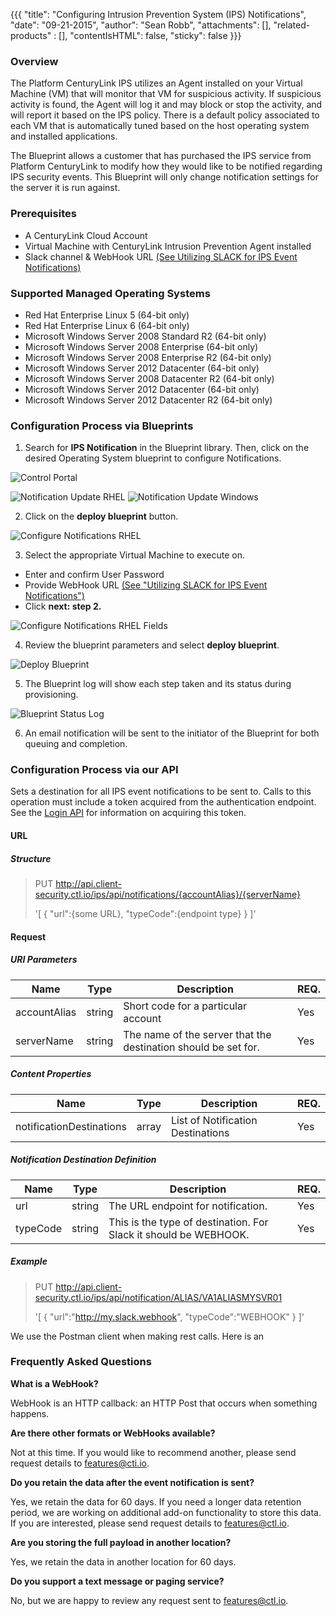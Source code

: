 {{{
  "title": "Configuring Intrusion Prevention System (IPS) Notifications",
  "date": "09-21-2015",
  "author": "Sean Robb",
  "attachments": [],
  "related-products" : [],
  "contentIsHTML": false,
  "sticky": false
}}}

### Overview

The Platform CenturyLink IPS utilizes an Agent installed on your Virtual Machine (VM) that will monitor that VM for suspicious activity. If suspicious activity is found, the Agent will log it and may block or stop the activity, and will report it based on the IPS policy. There is a default policy associated to each VM that is automatically tuned based on the host operating system and installed applications.

The Blueprint allows a customer that has purchased the IPS service from Platform CenturyLink to modify how they would like to be notified regarding IPS security events. This Blueprint will only change notification settings for the server it is run against.

### Prerequisites

* A CenturyLink Cloud Account
* Virtual Machine with CenturyLink Intrusion Prevention Agent installed
* Slack channel & WebHook URL [(See Utilizing SLACK for IPS Event Notifications)](utilizing-slack-for-ips-event-notifications.md)

### Supported Managed Operating Systems

* Red Hat Enterprise Linux 5 (64-bit only)
* Red Hat Enterprise Linux 6 (64-bit only)
* Microsoft Windows Server 2008 Standard R2 (64-bit only)
* Microsoft Windows Server 2008 Enterprise (64-bit only)
* Microsoft Windows Server 2008 Enterprise R2 (64-bit only)
* Microsoft Windows Server 2012 Datacenter (64-bit only)
* Microsoft Windows Server 2008 Datacenter R2 (64-bit only)
* Microsoft Windows Server 2012 Datacenter (64-bit only)
* Microsoft Windows Server 2012 Datacenter R2 (64-bit only)

### Configuration Process via Blueprints

1. Search for **IPS Notification** in the Blueprint library. Then, click on the desired Operating System blueprint to configure Notifications.

  ![Control Portal](../images/notificationupdate_controlportal.png)

  ![Notification Update RHEL](../images/notificationupdate_rhel_blueprintname.png) ![Notification Update Windows](../images/notificationupdate_windows_blueprintname.png)

2. Click on the **deploy blueprint** button.

  ![Configure Notifications RHEL](../images/notificationupdate_rhel_configure.png)

3. Select the appropriate Virtual Machine to execute on.

  * Enter and confirm User Password
  * Provide WebHook URL [(See "Utilizing SLACK for IPS Event Notifications")](utilizing-slack-for-ips-event-notifications.md)
  * Click **next: step 2.**

  ![Configure Notifications RHEL Fields](../images/notificationupdate_rhel_blueprintfields.png)

4. Review the blueprint parameters and select **deploy blueprint**.

  ![Deploy Blueprint](../images/notificationupdate_rhel_deploy.png)

5. The Blueprint log will show each step taken and its status during provisioning.

  ![Blueprint Status Log](../images/notificationupdate_rhel_logstatus.png)

6. An email notification will be sent to the initiator of the Blueprint for both queuing and completion.

### Configuration Process via our API

Sets a destination for all IPS event notifications to be sent to. Calls to this operation must include a token acquired from the authentication endpoint. See the [Login API](https://www.ctl.io/api-docs/v2/#authentication-login) for information on acquiring this token.

#### URL

##### Structure

>PUT http://api.client-security.ctl.io/ips/api/notifications/{accountAlias}/{serverName}
>
>'[
>   {
>       "url":{some URL},
>       "typeCode":{endpoint type}
>   }
>]'

#### Request

##### URI Parameters

| **Name**     | **Type** | **Description**                                                | **REQ.**|
|-------------|--------|---------------------------------------------------------------|--------|
|accountAlias |string  |Short code for a particular account                            |Yes     |
|serverName   |string  |The name of the server that the destination should be set for. |Yes     |

##### Content Properties

| **Name**                 | **Type** | **Description**                          | **REQ.** |
|-------------------------|--------|-----------------------------------------|--------|
|notificationDestinations |array   | List of Notification Destinations       |Yes     |       

##### Notification Destination Definition 

| **Name** | **Type** | **Description**                                                   | **REQ.** |
|---------|--------|------------------------------------------------------------------|--------|
|url      |string  |The URL endpoint for notification.                                |Yes     |
|typeCode |string  |This is the type of destination. For Slack it should be WEBHOOK.  |Yes     |


##### Example

>PUT http://api.client-security.ctl.io/ips/api/notification/ALIAS/VA1ALIASMYSVR01
>
> '[
>   {
>     "url":"http://my.slack.webhook",
>     "typeCode":"WEBHOOK"
>   }
> ]'


We use the Postman client when making rest calls.  Here is an

### Frequently Asked Questions

**What is a WebHook?**

WebHook is an HTTP callback: an HTTP Post that occurs when something happens.

**Are there other formats or WebHooks available?**

Not at this time. If you would like to recommend another, please send request details to [features@cti.io](mailto:features@ctl.io).

**Do you retain the data after the event notification is sent?**

Yes, we retain the data for 60 days.  If you need a longer data retention period, we are working on additional add-on functionality to store this data.  If you are interested, please send request details to [features@ctl.io](mailto:features@ctl.io).

**Are you storing the full payload in another location?**

Yes, we retain the data in another location for 60 days.

**Do you support a text message or paging service?**

No, but we are happy to review any request sent to [features@ctl.io](mailto:features@ctl.io).

